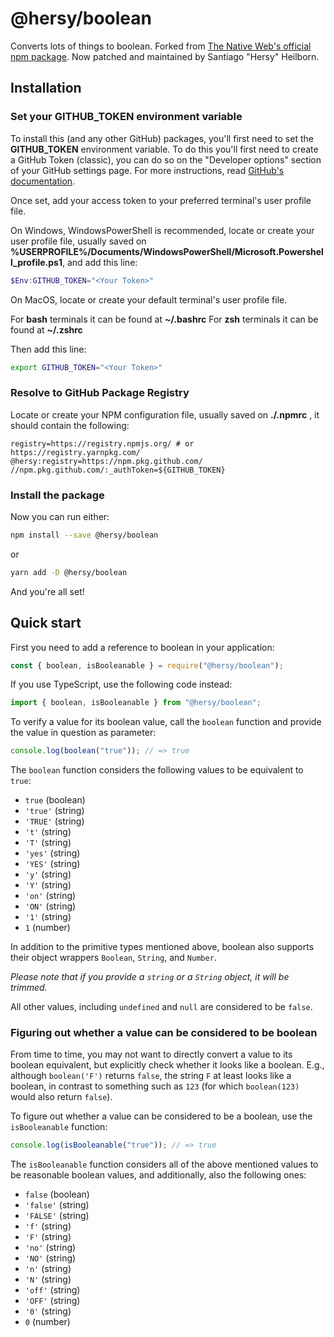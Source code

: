 # @hersy/boolean

Converts lots of things to boolean.
Forked from <a href="https://www.npmjs.com/package/boolean">The Native Web's official npm package</a>.
Now patched and maintained by Santiago "Hersy" Heilborn.

## Installation

### Set your GITHUB_TOKEN environment variable

To install this (and any other GitHub) packages, you'll first need to set the **GITHUB_TOKEN** environment variable.
To do this you'll first need to create a GitHub Token (classic), you can do so on the "Developer options" section of your GitHub settings page.
For more instructions, read [GitHub's documentation](https://docs.github.com/en/authentication/keeping-your-account-and-data-secure/managing-your-personal-access-tokens#creating-a-personal-access-token-classic).

Once set, add your access token to your preferred terminal's user profile file.

On Windows, WindowsPowerShell is recommended, locate or create your user profile file, usually saved on **%USERPROFILE%/Documents/WindowsPowerShell/Microsoft.Powershell_profile.ps1**, and add this line:

```powershell
$Env:GITHUB_TOKEN="<Your Token>"
```

On MacOS, locate or create your default terminal's user profile file.

For **bash** terminals it can be found at **~/.bashrc**
For **zsh** terminals it can be found at **~/.zshrc**

Then add this line:

```bash
export GITHUB_TOKEN="<Your Token>"
```

### Resolve to GitHub Package Registry

Locate or create your NPM configuration file, usually saved on **./.npmrc** , it should contain the following:

```npmrc
registry=https://registry.npmjs.org/ # or https://registry.yarnpkg.com/
@hersy:registry=https://npm.pkg.github.com/
//npm.pkg.github.com/:_authToken=${GITHUB_TOKEN}
```

### Install the package

Now you can run either:

```bash
npm install --save @hersy/boolean
```

or

```bash
yarn add -D @hersy/boolean
```

And you're all set!

## Quick start

First you need to add a reference to boolean in your application:

```javascript
const { boolean, isBooleanable } = require("@hersy/boolean");
```

If you use TypeScript, use the following code instead:

```typescript
import { boolean, isBooleanable } from "@hersy/boolean";
```

To verify a value for its boolean value, call the `boolean` function and provide the value in question as parameter:

```javascript
console.log(boolean("true")); // => true
```

The `boolean` function considers the following values to be equivalent to `true`:

- `true` (boolean)
- `'true'` (string)
- `'TRUE'` (string)
- `'t'` (string)
- `'T'` (string)
- `'yes'` (string)
- `'YES'` (string)
- `'y'` (string)
- `'Y'` (string)
- `'on'` (string)
- `'ON'` (string)
- `'1'` (string)
- `1` (number)

In addition to the primitive types mentioned above, boolean also supports their object wrappers `Boolean`, `String`, and `Number`.

_Please note that if you provide a `string` or a `String` object, it will be trimmed._

All other values, including `undefined` and `null` are considered to be `false`.

### Figuring out whether a value can be considered to be boolean

From time to time, you may not want to directly convert a value to its boolean equivalent, but explicitly check whether it looks like a boolean. E.g., although `boolean('F')` returns `false`, the string `F` at least looks like a boolean, in contrast to something such as `123` (for which `boolean(123)` would also return `false`).

To figure out whether a value can be considered to be a boolean, use the `isBooleanable` function:

```javascript
console.log(isBooleanable("true")); // => true
```

The `isBooleanable` function considers all of the above mentioned values to be reasonable boolean values, and additionally, also the following ones:

- `false` (boolean)
- `'false'` (string)
- `'FALSE'` (string)
- `'f'` (string)
- `'F'` (string)
- `'no'` (string)
- `'NO'` (string)
- `'n'` (string)
- `'N'` (string)
- `'off'` (string)
- `'OFF'` (string)
- `'0'` (string)
- `0` (number)
